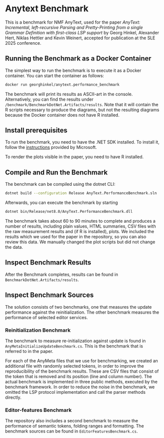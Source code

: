 # Anytext Benchmark

This is a benchmark for NMF AnyText, used for the paper *AnyText: Incremental, left-recursive Parsing and Pretty-Printing from a single Grammar Definition with first-class LSP support* by Georg Hinkel, Alexander Hert, Niklas Hettler and Kevin Weinert, 
accepted for publication at the SLE 2025 conference.

## Running the Benchmark as a Docker Container

The simplest way to run the benchmark is to execute it as a Docker container. You can start the container as follows:

```bash
docker run georghinkel/anytext.performance_benchmark
```

The benchmark will print its results as ASCII-art in the console. Alternatively, you can find the results under `/benchmark/BenchmarkDotNet.Artifacts/results`. Note that it will contain the R scripts necessary to produce the diagrams, but not the resulting diagrams because the Docker container does not have R installed.

## Install prerequisites

To run the benchmark, you need to have the .NET SDK installed. To install it, follow the [instructions](https://github.com/dotnet/core/blob/main/release-notes/9.0/install.md) provided by Microsoft. 

To render the plots visible in the paper, you need to have R installed.

## Compile and Run the Benchmark

The benchmark can be compiled using the dotnet CLI:

```bash
dotnet build --configuration Release AnyText.PerformanceBenchmark.sln
```

Afterwards, you can execute the benchmark by starting

```bash
dotnet bin/Release/net8.0/AnyText.PerformanceBenchmark.dll
```

The benchmark takes about 60 to 90 minutes to complete and produces a number of results, including plain values, HTML summaries, CSV files with the raw measurement results and (if R is installed), plots.
We included the results which we used for the paper in the repository, so you can also review this data. We manually changed the plot scripts but did not change the data.

## Inspect Benchmark Results

After the Benchmark completes, results can be found in `BenchmarkDotNet.Artifacts/results`.

## Inspect Benchmark Sources

The solution consists of two benchmarks, one that measures the update performance against the reinitialization. The other benchmark measures the performance of selected editor services. 

### Reinitialization Benchmark

The benchmark to measure re-initialization against update is found in `AnyMetaInitializeUpdateBenchmark.cs`. This is the benchmark that is referred to in the paper.

For each of the AnyMeta files that we use for benchmarking, we created an additional file with randomly selected tokens, in order to improve the reproducibility of the benchmark results. These are CSV files that consist of the token that is removed and its position (line and column number).
The actual benchmark is implemented in three public methods, executed by the benchmark framework. In order to reduce the noise in the benchmark, we omitted the LSP protocol implementation and call the parser methods directly.

### Editor-features Benchmark

The repository also includes a second benchmark to measure the performance of semantic tokens, folding ranges and formatting. The benchmark sources can be found in `EditorFeaturesBenchmark.cs`.